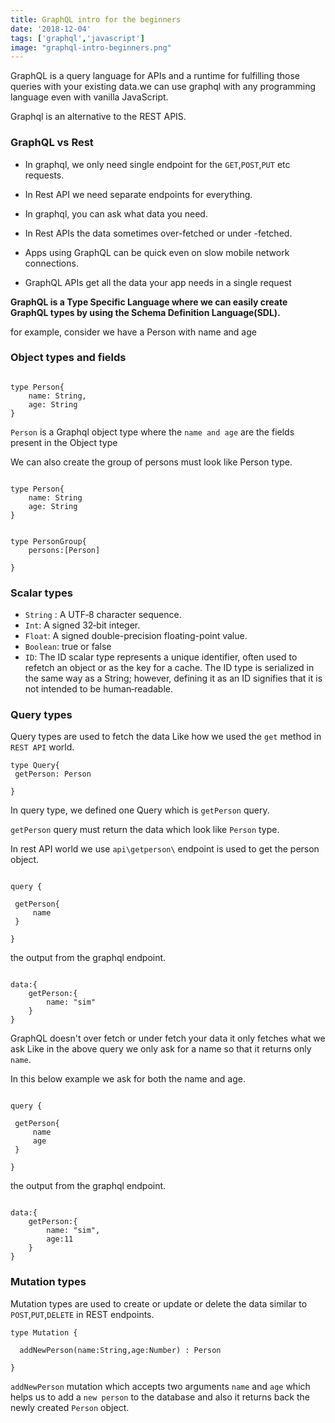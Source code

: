 ```yaml
---
title: GraphQL intro for the beginners
date: '2018-12-04'
tags: ['graphql','javascript']
image: "graphql-intro-beginners.png"
---
```


GraphQL is a query language for APIs and a runtime for fulfilling those queries with your existing data.we can use graphql with any programming language even with vanilla JavaScript.

Graphql is an alternative to the REST APIS.



### GraphQL vs Rest


- In graphql, we only need single endpoint for the `GET`,`POST`,`PUT` etc requests.

- In Rest API we need separate endpoints for everything.

- In graphql, you can ask what data you need.

- In Rest APIs the data sometimes over-fetched or under -fetched.

- Apps using GraphQL can be quick even on slow mobile network connections.

- GraphQL APIs get all the data your app needs in a single request



**GraphQL is a Type Specific Language where we can easily create GraphQL types by using the Schema Definition Language(SDL).**


for example, consider we have a Person with name and age

### Object types and fields

```gql

type Person{
    name: String,
    age: String
}

```

`Person` is a Graphql object type where the `name and age` are the fields present in the Object type


We can also create the group of persons must look like Person type.


```gql

type Person{
    name: String
    age: String
}


type PersonGroup{
    persons:[Person]

}

```

### Scalar types

- `String` : A UTF‐8 character sequence.
- `Int`: A signed 32‐bit integer.
- `Float`: A signed double-precision floating-point value.
- `Boolean`: true or false
- `ID`: The ID scalar type represents a unique identifier, often used to refetch an object or as the key for a cache. The ID type is serialized in the same way as a String; however, defining it as an ID signifies that it is not intended to be human‐readable.


### Query types

Query types are used to fetch the data  Like how we used the `get` method in `REST API` world.


```
type Query{
 getPerson: Person

}

```


In query type, we defined one Query which is `getPerson` query.

`getPerson` query must return the data which look like `Person` type.


In rest API world we use `api\getperson\` endpoint is used to get the person object.


```gql

query {

 getPerson{
     name
 }

}
```

the output from the graphql endpoint.


```gql

data:{
    getPerson:{
        name: "sim"
    }
}

```

GraphQL doesn't over fetch or under fetch your data it only fetches what we ask Like in the above query we only ask for a name so that it returns only  `name`.

In this below example we ask for both the name and age.

```gql

query {

 getPerson{
     name
     age
 }

}
```

the output from the graphql endpoint.


```gql

data:{
    getPerson:{
        name: "sim",
        age:11
    }
}

```

### Mutation types

Mutation types are used to create or update or delete the data similar to  `POST`,`PUT`,`DELETE` in REST endpoints.

```gql
type Mutation {

  addNewPerson(name:String,age:Number) : Person

}
```


`addNewPerson` mutation which accepts two arguments  `name` and `age` which helps us to add a `new person` to the database and also it returns back the newly created `Person` object.